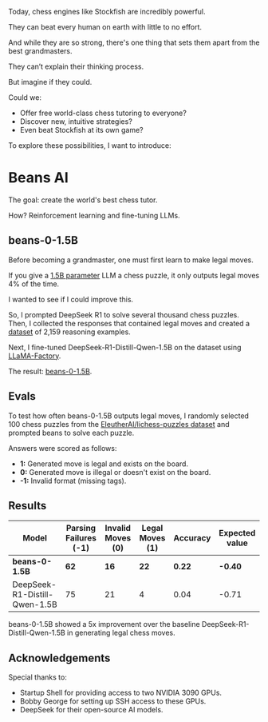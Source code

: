 Today, chess engines like Stockfish are incredibly powerful.

They can beat every human on earth with little to no effort.

And while they are so strong, there's one thing that sets them apart from the best grandmasters.

They can’t explain their thinking process.

But imagine if they could.

Could we:

- Offer free world-class chess tutoring to everyone?
- Discover new, intuitive strategies?
- Even beat Stockfish at its own game?

To explore these possibilities, I want to introduce:

# Beans AI

The goal: create the world's best chess tutor.

How? Reinforcement learning and fine-tuning LLMs.

## beans-0-1.5B

Before becoming a grandmaster, one must first learn to make legal moves.

If you give a [1.5B parameter](https://huggingface.co/deepseek-ai/DeepSeek-R1-Distill-Qwen-1.5B) LLM a chess puzzle, it only outputs legal moves 4% of the time.

I wanted to see if I could improve this.

So, I prompted DeepSeek R1 to solve several thousand chess puzzles. Then, I collected the responses that contained legal moves and created a [dataset](https://huggingface.co/datasets/sshkeda/beans-0-dataset.json) of 2,159 reasoning examples.

Next, I fine-tuned DeepSeek-R1-Distill-Qwen-1.5B on the dataset using [LLaMA-Factory](https://github.com/hiyouga/LLaMA-Factory).

The result: [beans-0-1.5B](https://huggingface.co/sshkeda/beans-0-1.5B).

## Evals

To test how often beans-0-1.5B outputs legal moves, I randomly selected 100 chess puzzles from the [EleutherAI/lichess-puzzles dataset](https://huggingface.co/datasets/EleutherAI/lichess-puzzles) and prompted beans to solve each puzzle.

Answers were scored as follows:

- **1:** Generated move is legal and exists on the board.
- **0:** Generated move is illegal or doesn't exist on the board.
- **-1:** Invalid format (missing <answer></answer> tags).

## Results

| Model                         | Parsing Failures (-1) | Invalid Moves (0) | Legal Moves (1) | Accuracy | Expected value |
| ----------------------------- | --------------------- | ----------------- | --------------- | -------- | -------------- |
| **beans-0-1.5B**              | **62**                | **16**            | **22**          | **0.22** | **-0.40**      |
| DeepSeek-R1-Distill-Qwen-1.5B | 75                    | 21                | 4               | 0.04     | -0.71          |

beans-0-1.5B showed a 5x improvement over the baseline DeepSeek-R1-Distill-Qwen-1.5B in generating legal chess moves.

## Acknowledgements

Special thanks to:

- Startup Shell for providing access to two NVIDIA 3090 GPUs.
- Bobby George for setting up SSH access to these GPUs.
- DeepSeek for their open-source AI models.
